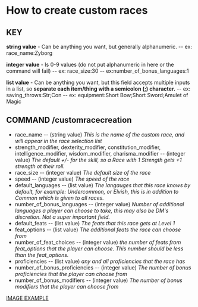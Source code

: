 # How to create custom races
## KEY

**string value** - Can be anything you want, but generally alphanumeric.
-- ex: race_name:Zyborg

**integer value** - Is 0-9 values (do not put alphanumeric in here or the command will fail)
-- ex: race_size:30
-- ex:number_of_bonus_languages:1

**list value** - Can be anything you want, but this field accepts multiple inputs in a list, so **separate each item/thing with a semicolon (;) character.**
-- ex: saving_throws:Str;Con
-- ex: equipment:Short Bow;Short Sword;Amulet of Magic 

## COMMAND /customracecreation
- race_name  --  (string value) *This is the name of the custom race, and will appear in the race selection list* 
- strength_modifier, dexterity_modifier, constitution_modifier, intelligence_modifier, wisdom_modifier, charisma_modifier  --  (integer value) *The default +/- for the skill, so a Race with 1 Strength gets +1 strength ot their roll.* 
- race_size  --  (integer value) *The default size of the race* 
- speed  --  (integer value) *The speed of the race* 
- default_languages  -- (list value) *The langauges that this race knows by default, for example: Undercommon, or Elvish, this is in addition to Common which is given to all races.* 
- number_of_bonus_languages  -- (integer value) *Number of additional languages a player can choose to take, this may also be DM's discretion.  Not a super important field.* 
- default_feats -- (list value) *The feats that this race gets at Level 1*
- feat_options -- (list value) *The additional feats the race can choose from*
- number_of_feat_choices -- (integer value) *the number of feats from feat_options that the player can choose.  This number should be less than the feat_options.*
- proficiencies -- (list value) *any and all proficiencies that the race has*
- number_of_bonus_proficiencies -- (integer value) *The number of bonus proficiencies that the player can choose from*
- number_of_bonus_modifiers -- (integer value) *The number of bonus modifiers that the player can choose from*

[IMAGE EXAMPLE](https://i.imgur.com/EljMyKZ.png)

